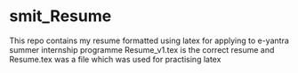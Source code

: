# smit_Resume
This repo contains my resume formatted using latex for applying to e-yantra summer internship programme
Resume_v1.tex is the correct resume and Resume.tex was a file which was used for practising latex
